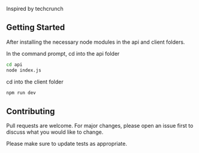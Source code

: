 Inspired by techcrunch
## Getting Started

After installing the necessary node modules in the api and client folders.

In the command prompt, cd into the api folder
```bash
cd api
node index.js
```
cd into the client folder
```bash
npm run dev
```


## Contributing

Pull requests are welcome. For major changes, please open an issue first
to discuss what you would like to change.

Please make sure to update tests as appropriate.
